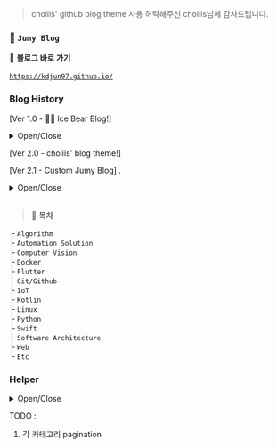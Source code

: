 > choiiis' github blog theme 사용 허락해주신 choiiis님께 감사드립니다.  

### 🦥 `Jumy Blog`

📎 **블로그 바로 가기**

[`https://kdjun97.github.io/`](https://kdjun97.github.io/)

### Blog History

[Ver 1.0 - 🐻‍❄️ Ice Bear Blog!]  

<details>
<summary>Open/Close</summary><br>

<img src="/assets/images/post_img/readme/old2.JPG" alt="ice-bear2"><br>
<img src="/assets/images/post_img/readme/old1.JPG" alt="ice-bear1"><br>
<img src="/assets/images/post_img/readme/old3.JPG" alt="ice-bear3"><br>

</details>  

[Ver 2.0 - choiiis' blog theme!]  

[Ver 2.1 - Custom Jumy Blog] . 

<details>
<summary>Open/Close</summary><br>

- 검색 기능 추가  
- Side Menu에 Post 갯수 표시

</details>

<br>

> 🌴 **목차**

┌ `Algorithm`  
├ `Automation Solution`  
├ `Computer Vision`  
├ `Docker`  
├ `Flutter`  
├ `Git/Github`  
├ `IoT`  
├ `Kotlin`  
├ `Linux`  
├ `Python`  
├ `Swift`  
├ `Software Architecture`  
├ `Web`  
└ `Etc`  

### Helper  

<details>
<summary>Open/Close</summary><br>

`카테고리 추가`  
1. _data/navigation.yml -> categories에 추가  
2. _pages/categories/ -> markdown file 추가  

</details>  

TODO :  

1. 각 카테고리 pagination 